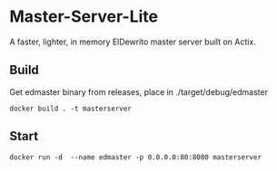# Master-Server-Lite
A faster, lighter, in memory ElDewrito master server built on Actix. 


## Build
Get edmaster binary from releases, place in ./target/debug/edmaster
```
docker build . -t masterserver
```

## Start
```
docker run -d  --name edmaster -p 0.0.0.0:80:8080 masterserver
```
